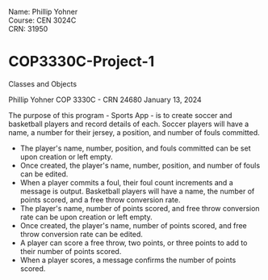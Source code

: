 Name: Phillip Yohner  
Course: CEN 3024C  
CRN: 31950  

# COP3330C-Project-1  
Classes and Objects

Phillip Yohner
COP 3330C - CRN 24680
January 13, 2024

The purpose of this program - Sports App - is to create soccer and basketball players and record details of each.
Soccer players will have a name, a number for their jersey, a position, and number of fouls committed.
 - The player's name, number, position, and fouls committed can be set upon creation or left empty.
 - Once created, the player's name, number, position, and number of fouls can be edited.
 - When a player commits a foul, their foul count increments and a message is output.
Basketball players will have a name, the number of points scored, and a free throw conversion rate.
 - The player's name, number of points scored, and free throw conversion rate can be upon creation or left empty.
 - Once created, the player's name, number of points scored, and free throw conversion rate can be edited.
 - A player can score a free throw, two points, or three points to add to their number of points scored.
 - When a player scores, a message confirms the number of points scored.
